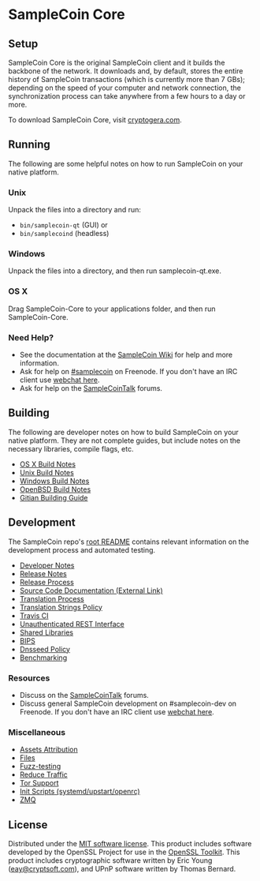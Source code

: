 SampleCoin Core
=============

Setup
---------------------
SampleCoin Core is the original SampleCoin client and it builds the backbone of the network. It downloads and, by default, stores the entire history of SampleCoin transactions (which is currently more than 7 GBs); depending on the speed of your computer and network connection, the synchronization process can take anywhere from a few hours to a day or more.

To download SampleCoin Core, visit [cryptogera.com](https://cryptogera.com).

Running
---------------------
The following are some helpful notes on how to run SampleCoin on your native platform.

### Unix

Unpack the files into a directory and run:

- `bin/samplecoin-qt` (GUI) or
- `bin/samplecoind` (headless)

### Windows

Unpack the files into a directory, and then run samplecoin-qt.exe.

### OS X

Drag SampleCoin-Core to your applications folder, and then run SampleCoin-Core.

### Need Help?

* See the documentation at the [SampleCoin Wiki](https://git.cryptogera.com/cryptogera/samplecoin/wiki/)
for help and more information.
* Ask for help on [#samplecoin](http://webchat.freenode.net?channels=samplecoin) on Freenode. If you don't have an IRC client use [webchat here](http://webchat.freenode.net?channels=samplecoin).
* Ask for help on the [SampleCoinTalk](https://samplecointalk.io/) forums.

Building
---------------------
The following are developer notes on how to build SampleCoin on your native platform. They are not complete guides, but include notes on the necessary libraries, compile flags, etc.

- [OS X Build Notes](build-osx.md)
- [Unix Build Notes](build-unix.md)
- [Windows Build Notes](build-windows.md)
- [OpenBSD Build Notes](build-openbsd.md)
- [Gitian Building Guide](gitian-building.md)

Development
---------------------
The SampleCoin repo's [root README](/README.md) contains relevant information on the development process and automated testing.

- [Developer Notes](developer-notes.md)
- [Release Notes](release-notes.md)
- [Release Process](release-process.md)
- [Source Code Documentation (External Link)](https://dev.visucore.com/samplecoin/doxygen/)
- [Translation Process](translation_process.md)
- [Translation Strings Policy](translation_strings_policy.md)
- [Travis CI](travis-ci.md)
- [Unauthenticated REST Interface](REST-interface.md)
- [Shared Libraries](shared-libraries.md)
- [BIPS](bips.md)
- [Dnsseed Policy](dnsseed-policy.md)
- [Benchmarking](benchmarking.md)

### Resources
* Discuss on the [SampleCoinTalk](https://samplecointalk.io/) forums.
* Discuss general SampleCoin development on #samplecoin-dev on Freenode. If you don't have an IRC client use [webchat here](http://webchat.freenode.net/?channels=samplecoin-dev).

### Miscellaneous
- [Assets Attribution](assets-attribution.md)
- [Files](files.md)
- [Fuzz-testing](fuzzing.md)
- [Reduce Traffic](reduce-traffic.md)
- [Tor Support](tor.md)
- [Init Scripts (systemd/upstart/openrc)](init.md)
- [ZMQ](zmq.md)

License
---------------------
Distributed under the [MIT software license](/COPYING).
This product includes software developed by the OpenSSL Project for use in the [OpenSSL Toolkit](https://www.openssl.org/). This product includes
cryptographic software written by Eric Young ([eay@cryptsoft.com](mailto:eay@cryptsoft.com)), and UPnP software written by Thomas Bernard.

